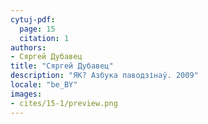 ```yaml
---
cytuj-pdf:
  page: 15
  citation: 1
authors:
- Сяргей Дубавец
title: "Сяргей Дубавец"
description: "ЯК? Азбука паводзінаў. 2009"
locale: "be_BY"
images:
- cites/15-1/preview.png
---
```

